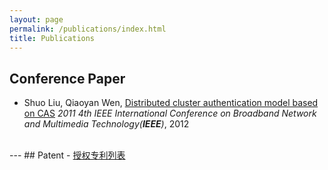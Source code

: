 ```yaml
---
layout: page
permalink: /publications/index.html
title: Publications
---
```

## Conference Paper
- Shuo Liu, Qiaoyan Wen, <a href="https://ieeexplore.ieee.org/abstract/document/6155893/">Distributed cluster
authentication model based on CAS</a>
    <em>2011 4th IEEE International Conference on Broadband Network and Multimedia
    Technology(<strong>IEEE</strong>)</em>, 2012
<br>
---
## Patent
- <a href="https://liu-shuo.notion.site/Patent-c952538ef1e44f1889121a7c173316a0">授权专利列表</a>
<br>